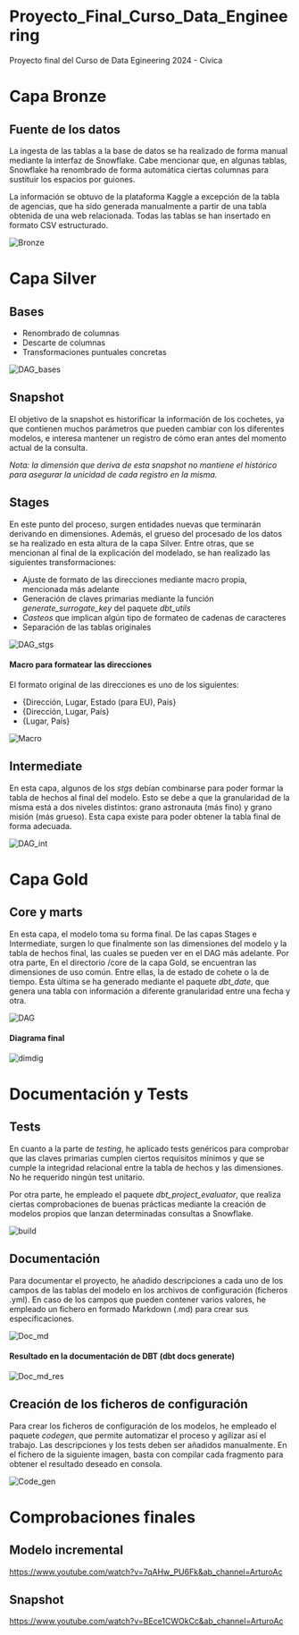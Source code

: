 # Proyecto_Final_Curso_Data_Engineering
Proyecto final del Curso de Data Egineering 2024 - Cívica

# Capa Bronze 

## Fuente de los datos

La ingesta de las tablas a la base de datos se ha realizado de forma manual mediante la interfaz de Snowflake. Cabe mencionar que, en algunas tablas, Snowflake ha renombrado de forma automática ciertas columnas para sustituir los espacios por guiones.

La información se obtuvo de la plataforma Kaggle a excepción de la tabla de agencias, que ha sido generada manualmente a partir de una tabla obtenida de una web relacionada. Todas las tablas se han insertado en formato CSV estructurado.

![Bronze](https://github.com/ArturoAcf/Proyecto_Final_Curso_Data_Engineering/assets/93375380/908caf2d-c43a-4840-9d01-191b0fe0ba36)

# Capa Silver

## Bases

- Renombrado de columnas
- Descarte de columnas
- Transformaciones puntuales concretas

![DAG_bases](https://github.com/ArturoAcf/Proyecto_Final_Curso_Data_Engineering/assets/93375380/d1d1d29a-5c85-42b5-9ecc-6e9c6895d114)

## Snapshot

El objetivo de la snapshot es historificar la información de los cochetes, ya que contienen muchos parámetros que pueden cambiar con los diferentes modelos, e interesa mantener un registro de cómo eran antes del momento actual de la consulta.

*Nota: la dimensión que deriva de esta snapshot no mantiene el histórico para asegurar la unicidad de cada registro en la misma.*

## Stages

En este punto del proceso, surgen entidades nuevas que terminarán derivando en dimensiones. Además, el grueso del procesado de los datos se ha realizado en esta altura de la capa Silver. Entre otras, que se mencionan al final de la explicación del modelado, se han realizado las siguientes transformaciones:

- Ajuste de formato de las direcciones mediante macro propia, mencionada más adelante
- Generación de claves primarias mediante la función *generate_surrogate_key* del paquete *dbt_utils*
- *Casteos* que implican algún tipo de formateo de cadenas de caracteres
- Separación de las tablas originales

![DAG_stgs](https://github.com/ArturoAcf/Proyecto_Final_Curso_Data_Engineering/assets/93375380/3410a2b5-4712-4c56-aa4b-72a0ec8ac6f8)

#### Macro para formatear las direcciones

El formato original de las direcciones es uno de los siguientes: 

- {Dirección, Lugar, Estado (para EU), País}
- {Dirección, Lugar, País}
- {Lugar, País}

![Macro](https://github.com/ArturoAcf/Proyecto_Final_Curso_Data_Engineering/assets/93375380/c87f4283-7169-4a44-ae12-d1676c9dca73)

## Intermediate

En esta capa, algunos de los *stgs* debían combinarse para poder formar la tabla de hechos al final del modelo. Esto se debe a que la granularidad de la misma está a dos niveles distintos: grano astronauta (más fino) y grano misión (más grueso). Esta capa existe para poder obtener la tabla final de forma adecuada.

![DAG_int](https://github.com/ArturoAcf/Proyecto_Final_Curso_Data_Engineering/assets/93375380/1fae9032-d353-49a6-beec-a9ca0f717d54)

# Capa Gold

## Core y marts

En esta capa, el modelo toma su forma final. De las capas Stages e Intermediate, surgen lo que finalmente son las dimensiones del modelo y la tabla de hechos final, las cuales se pueden ver en el DAG más adelante. Por otra parte, En el directorio /core de la capa Gold, se encuentran las dimensiones de uso común. Entre ellas, la de estado de cohete o la de tiempo. Esta última se ha generado mediante el paquete *dbt_date*, que genera una tabla con información a diferente granularidad entre una fecha y otra.

![DAG](https://github.com/ArturoAcf/Proyecto_Final_Curso_Data_Engineering/assets/93375380/73a30e56-a058-4c84-a0bc-89cfdd4f0b3a)

#### Diagrama final

![dimdig](https://github.com/ArturoAcf/Proyecto_Final_Curso_Data_Engineering/assets/93375380/1130265c-311c-4b3d-bc22-7e6a42e67208)

# Documentación y Tests

## Tests

En cuanto a la parte de *testing*, he aplicado tests genéricos para comprobar que las claves primarias cumplen ciertos requisitos mínimos y que se cumple la integridad relacional entre la tabla de hechos y las dimensiones. No he requerido ningún test unitario. 

Por otra parte, he empleado el paquete *dbt_project_evaluator*, que realiza ciertas comprobaciones de buenas prácticas mediante la creación de modelos propios que lanzan determinadas consultas a Snowflake.

![build](https://github.com/ArturoAcf/Proyecto_Final_Curso_Data_Engineering/assets/93375380/01d9d730-e361-40ce-b952-87775bcd240b)

## Documentación

Para documentar el proyecto, he añadido descripciones a cada uno de los campos de las tablas del modelo en los archivos de configuración (ficheros .yml). En caso de los campos que pueden contener varios valores, he empleado un fichero en formado Markdown (.md) para crear sus especificaciones.

![Doc_md](https://github.com/ArturoAcf/Proyecto_Final_Curso_Data_Engineering/assets/93375380/47c53052-66ea-459f-b611-22fbe03c8057)

#### Resultado en la documentación de DBT (dbt docs generate)

![Doc_md_res](https://github.com/ArturoAcf/Proyecto_Final_Curso_Data_Engineering/assets/93375380/fdf69feb-1e79-45b0-b4e0-56b1d5b7703f)

## Creación de los ficheros de configuración

Para crear los ficheros de configuración de los modelos, he empleado el paquete *codegen*, que permite automatizar el proceso y agilizar así el trabajo. Las descripciones y los tests deben ser añadidos manualmente. En el fichero de la siguiente imagen, basta con compilar cada fragmento para obtener el resultado deseado en consola.

![Code_gen](https://github.com/ArturoAcf/Proyecto_Final_Curso_Data_Engineering/assets/93375380/a1dd051e-b175-4808-a877-f5249cf94047)

# Comprobaciones finales

## Modelo incremental

https://www.youtube.com/watch?v=7qAHw_PU6Fk&ab_channel=ArturoAc

## Snapshot

https://www.youtube.com/watch?v=BEce1CWOkCc&ab_channel=ArturoAc
